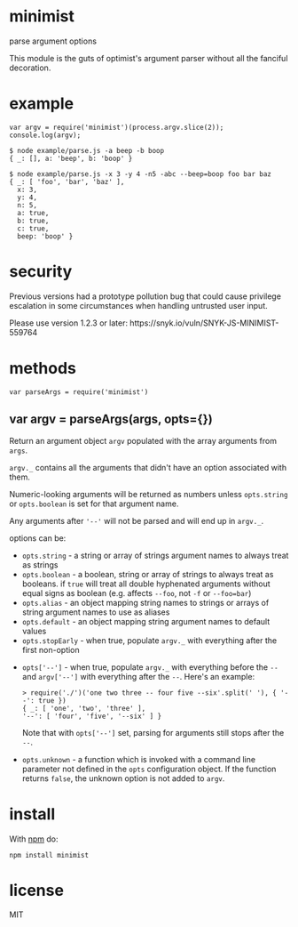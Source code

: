 <h1 id="minimist">minimist</h1>

<p>parse argument options</p>

<p>This module is the guts of optimist's argument parser without all the
fanciful decoration.</p>

<h1 id="example">example</h1>

<pre><code class="js">var argv = require('minimist')(process.argv.slice(2));
console.log(argv);
</code></pre>

<pre><code>$ node example/parse.js -a beep -b boop
{ _: [], a: 'beep', b: 'boop' }
</code></pre>

<pre><code>$ node example/parse.js -x 3 -y 4 -n5 -abc --beep=boop foo bar baz
{ _: [ 'foo', 'bar', 'baz' ],
  x: 3,
  y: 4,
  n: 5,
  a: true,
  b: true,
  c: true,
  beep: 'boop' }
</code></pre>

<h1 id="security">security</h1>

<p>Previous versions had a prototype pollution bug that could cause privilege
escalation in some circumstances when handling untrusted user input.</p>

<p>Please use version 1.2.3 or later: https://snyk.io/vuln/SNYK-JS-MINIMIST-559764</p>

<h1 id="methods">methods</h1>

<pre><code class="js">var parseArgs = require('minimist')
</code></pre>

<h2 id="var-argv-%3D-parseargsargs%2C-opts%3D%7B%7D">var argv = parseArgs(args, opts={})</h2>

<p>Return an argument object <code>argv</code> populated with the array arguments from <code>args</code>.</p>

<p><code>argv._</code> contains all the arguments that didn't have an option associated with
them.</p>

<p>Numeric-looking arguments will be returned as numbers unless <code>opts.string</code> or
<code>opts.boolean</code> is set for that argument name.</p>

<p>Any arguments after <code>'--'</code> will not be parsed and will end up in <code>argv._</code>.</p>

<p>options can be:</p>

<ul>
<li><code>opts.string</code> - a string or array of strings argument names to always treat as
strings</li>
<li><code>opts.boolean</code> - a boolean, string or array of strings to always treat as
booleans. if <code>true</code> will treat all double hyphenated arguments without equal signs
as boolean (e.g. affects <code>--foo</code>, not <code>-f</code> or <code>--foo=bar</code>)</li>
<li><code>opts.alias</code> - an object mapping string names to strings or arrays of string
argument names to use as aliases</li>
<li><code>opts.default</code> - an object mapping string argument names to default values</li>
<li><code>opts.stopEarly</code> - when true, populate <code>argv._</code> with everything after the
first non-option</li>
<li><p><code>opts['--']</code> - when true, populate <code>argv._</code> with everything before the <code>--</code>
and <code>argv['--']</code> with everything after the <code>--</code>. Here's an example:</p>

<pre><code>&gt; require('./')('one two three -- four five --six'.split(' '), { '--': true })
{ _: [ 'one', 'two', 'three' ],
'--': [ 'four', 'five', '--six' ] }
</code></pre>

<p>Note that with <code>opts['--']</code> set, parsing for arguments still stops after the
<code>--</code>.</p></li>
<li><p><code>opts.unknown</code> - a function which is invoked with a command line parameter not
defined in the <code>opts</code> configuration object. If the function returns <code>false</code>, the
unknown option is not added to <code>argv</code>.</p></li>
</ul>

<h1 id="install">install</h1>

<p>With <a href="https://npmjs.org">npm</a> do:</p>

<pre><code>npm install minimist
</code></pre>

<h1 id="license">license</h1>

<p>MIT</p>
